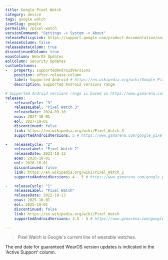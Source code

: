 ```yaml
---
title: Google Pixel Watch
category: device
tags: google watch
iconSlug: google
permalink: /pixel-watch
versionCommand: "Settings -> System -> About"
releasePolicyLink: https://support.google.com/product-documentation/answer/12799779
releaseColumn: false
releaseDateColumn: true
discontinuedColumn: true
eoasColumn: WearOS Updates
eolColumn: Security Updates
customColumns:
-   property: supportedAndroidVersions
    position: after-release-column
    label: Supported Android # https://en.wikipedia.org/wiki/Google_Pixel#Phones
    description: Supported Android versions range

# Supported Android versions range is based on https://www.gsmarena.com/.
releases:
-   releaseCycle: "3"
    releaseLabel: "Pixel Watch 3"
    releaseDate: 2024-09-10
    eoas: 2027-10-01
    eol: 2027-10-01
    discontinued: false
    link: https://en.wikipedia.org/wiki/Pixel_Watch_3
    supportedAndroidVersions: 5 # https://www.gsmarena.com/google_pixel_watch_3-13253.php

-   releaseCycle: "2"
    releaseLabel: "Pixel Watch 2"
    releaseDate: 2023-10-12
    eoas: 2026-10-01
    eol: 2026-10-01
    discontinued: false
    link: https://en.wikipedia.org/wiki/Pixel_Watch_2
    supportedAndroidVersions: 4 - 5 # https://www.gsmarena.com/google_pixel_watch_2-12547.php

-   releaseCycle: "1"
    releaseLabel: "Pixel Watch"
    releaseDate: 2022-10-13
    eoas: 2025-10-01
    eol: 2025-10-01
    discontinued: false
    link: https://en.wikipedia.org/wiki/Pixel_Watch
    supportedAndroidVersions: 3.5 - 5 # https://www.gsmarena.com/google_pixel_watch-11546.php

---
```


> Pixel Watch is Google's current line of wearable watches.



The end date for guaranteed WearOS version updates is indicated in the 'Active Support' column.
